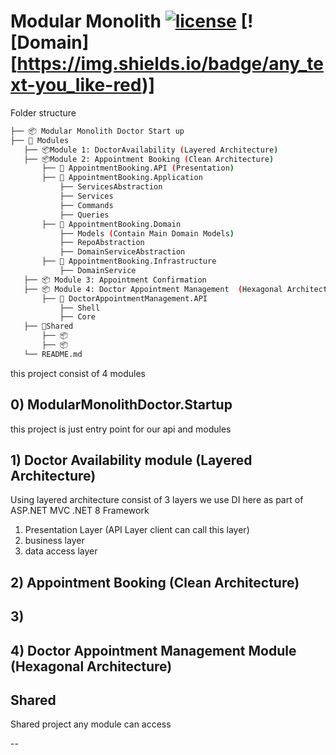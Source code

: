 ﻿# Modular Monolith [![license](https://img.shields.io/github/license/mashape/apistatus.svg)](https://opensource.org/licenses/MIT) [![Domain][https://img.shields.io/badge/any_text-you_like-red)]

Folder structure 

 ```bash
├── 📦 Modular Monolith Doctor Start up       
├── 📂 Modules                
    ├── 📦Module 1: DoctorAvailability (Layered Architecture)
    ├── 📦Module 2: Appointment Booking (Clean Architecture)
        ├── 📒 AppointmentBooking.API (Presentation)
        ├── 📒 AppointmentBooking.Application
            ├── ServicesAbstraction
            ├── Services
            ├── Commands
            ├── Queries
        ├── 📒 AppointmentBooking.Domain
            ├── Models (Contain Main Domain Models)
            ├── RepoAbstraction
            ├── DomainServiceAbstraction
        ├── 📒 AppointmentBooking.Infrastructure
            ├── DomainService
    ├── 📦 Module 3: Appointment Confirmation 
    ├── 📦 Module 4: Doctor Appointment Management  (Hexagonal Architecture)
        ├── 📒 DoctorAppointmentManagement.API
            ├── Shell
            ├── Core
    ├── 📂Shared
        ├── 📦 
        ├── 📦 
    └── README.md
``` 


this project consist of 4 modules

## 0) ModularMonolithDoctor.Startup

this project is just entry point for our api and modules



## 1) Doctor Availability module (Layered Architecture)

Using layered architecture consist of 3 layers
we use DI here as part of ASP.NET MVC .NET 8 Framework

1. Presentation Layer (API Layer client can call this layer)
2. business layer
3. data access layer

## 2) Appointment Booking (Clean Architecture)


## 3)

## 4) Doctor Appointment Management Module (Hexagonal Architecture)

## Shared 

Shared project any module can access

--
